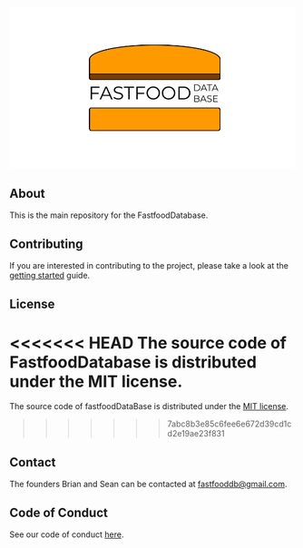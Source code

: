 ![ffdblogo](fastfooddb.png)

## About

This is the main repository for the FastfoodDatabase.

## Contributing

If you are interested in contributing to the project, please take a look at the [getting started](./gettingstarted.md) guide. 

## License
<<<<<<< HEAD
The source code of FastfoodDatabase is distributed under the MIT license.
=======
The source code of fastfoodDataBase is distributed under the [MIT license](./LICENSE.txt).
>>>>>>> 7abc8b3e85c6fee6e672d39cd1cd2e19ae23f831

## Contact
The founders Brian and Sean can be contacted at fastfooddb@gmail.com.

## Code of Conduct
See our code of conduct [here](./CODE_OF_CONDUCT.txt).
